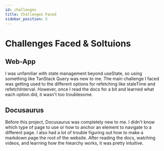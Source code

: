 ```yaml
---
id: challenges
title: Challenges Faced
sidebar_position: 5
---
```


# Challenges Faced & Soltuions

## Web-App
I was unfamiliar with state management beyond useState, so using something like TanStack Query was new to me. The main challenge I faced was getting used to the different options for refetching like staleTime and refetchInterval. However, once I read the docs for a bit and learned what each option did, it wasn't too troublesome. 

## Docusaurus
Before this project, Docusaurus was completely new to me. I didn't know which type of page to use or how to anchor an element to navigate to a different page. I also had a lot of trouble figuring out how to make a markdown page the root of the website. After reading the docs, watching videos, and learning how the hiearchy works, it was pretty intuitive.



